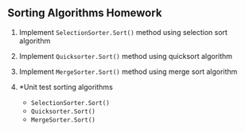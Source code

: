 ## Sorting Algorithms Homework

1.  Implement `SelectionSorter.Sort()` method using selection sort algorithm

1.  Implement `Quicksorter.Sort()` method using quicksort algorithm

1.  Implement `MergeSorter.Sort()` method using merge sort algorithm

1.  *Unit test sorting algorithms
    - `SelectionSorter.Sort()`
    - `Quicksorter.Sort()`
    - `MergeSorter.Sort()`